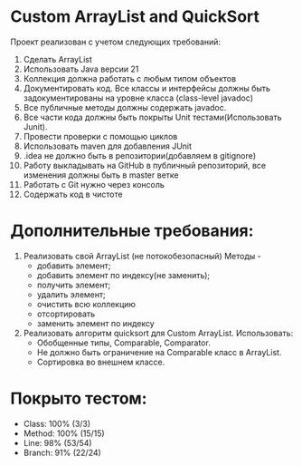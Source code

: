 # Custom ArrayList and QuickSort

Проект реализован с учетом следующих требований:

1. Сделать ArrayList
2. Использовать Java версии 21
3. Коллекция должна работать с любым типом объектов
4. Документировать код. Все классы и интерфейсы
   должны быть задокументированы на уровне класса (class-level javadoc)
5. Все публичные методы должны содержать javadoc.
6. Все части кода должны быть покрыты Unit тестами(Использовать
   Junit).
7. Провести проверки с помощью циклов
8. Использовать maven для добавления JUnit
9. .idea не должно быть в репозитории(добавляем в gitignore)
10. Работу выкладывать на GitHub в публичный репозиторий, все
    изменения должны быть в master ветке
11. Работать с Git нужно через консоль
12. Содержать код в чистоте

# Дополнительные требования:

1. Реализовать свой ArrayList (не потокобезопасный) Методы -
    - добавить элемент;
    - добавить элемент по индексу(не заменить);
    - получить элемент;
    - удалить элемент;
    - очистить всю коллекцию
    - отсортировать
    - заменить элемент по индексу
2. Реализовать алгоритм quicksort для Custom ArrayList. Использовать:
    - Обобщенные типы, Comparable, Comparator. 
    - Не должно быть ограничение на Comparable класс в ArrayList. 
    - Сортировка во внешнем классе.
   
# Покрыто тестом:
- Class: 100% (3/3)	
- Method: 100% (15/15)	
- Line: 98% (53/54)
- Branch: 91% (22/24)